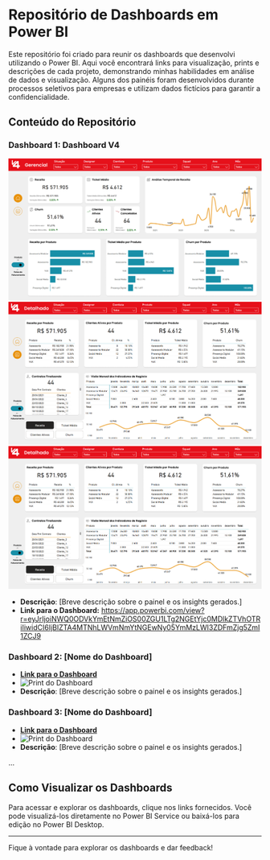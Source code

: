 # Repositório de Dashboards em Power BI

Este repositório foi criado para reunir os dashboards que desenvolvi utilizando o Power BI. Aqui você encontrará links para visualização, prints e descrições de cada projeto, demonstrando minhas habilidades em análise de dados e visualização. Alguns dos painéis foram desenvolvidos durante processos seletivos para empresas e utilizam dados fictícios para garantir a confidencialidade.

## Conteúdo do Repositório

### Dashboard 1: Dashboard V4
![Print 1 do Dashboard](https://github.com/kevindbotelho/Dashboards/blob/main/Prints/v4%20p1.png) ![Print 2 do Dashboard](https://github.com/kevindbotelho/Dashboards/blob/main/Prints/v4%20p2.png)
![Print 2 do Dashboard](https://github.com/kevindbotelho/Dashboards/blob/main/Prints/v4%20p2.png)
- **Descrição**: [Breve descrição sobre o painel e os insights gerados.]
- **Link para o Dashboard:** https://app.powerbi.com/view?r=eyJrIjoiNWQ0ODVkYmEtNmZiOS00ZGU1LTg2NGEtYjc0MDlkZTVhOTRiIiwidCI6IjBlZTA4MTNhLWVmNmYtNGEwNy05YmMzLWI3ZDFmZjg5ZmI1ZCJ9

### Dashboard 2: [Nome do Dashboard]
- **[Link para o Dashboard](#)**
- ![Print do Dashboard](#)
- **Descrição**: [Breve descrição sobre o painel e os insights gerados.]

### Dashboard 3: [Nome do Dashboard]
- **[Link para o Dashboard](#)**
- ![Print do Dashboard](#)
- **Descrição**: [Breve descrição sobre o painel e os insights gerados.]

...

## Como Visualizar os Dashboards
Para acessar e explorar os dashboards, clique nos links fornecidos. Você pode visualizá-los diretamente no Power BI Service ou baixá-los para edição no Power BI Desktop.

---

Fique à vontade para explorar os dashboards e dar feedback!
